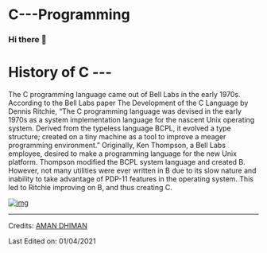 # C---Programming
### Hi there 👋

# History of C ---
The C programming language came out of Bell Labs in the early 1970s. According to the Bell Labs paper The Development of the C Language by Dennis Ritchie, “The C programming language was devised in the early 1970s as a system implementation language for the nascent Unix operating system. Derived from the typeless language BCPL, it evolved a type structure; created on a tiny machine as a tool to improve a meager programming environment.” Originally, Ken Thompson, a Bell Labs employee, desired to make a programming language for the new Unix platform. Thompson modified the BCPL system language and created B. However, not many utilities were ever written in B due to its slow nature and inability to take advantage of PDP-11 features in the operating system. This led to Ritchie improving on B, and thus creating C.

[![img](https://media.giphy.com/media/PiWfijeEeJEI0uB7j6/giphy.gif)](https://www.tutorialspoint.com/cprogramming/index.htm)



-----
Credits: [AMAN DHIMAN](https://github.com/AmanDhimanD)

Last Edited on: 01/04/2021
